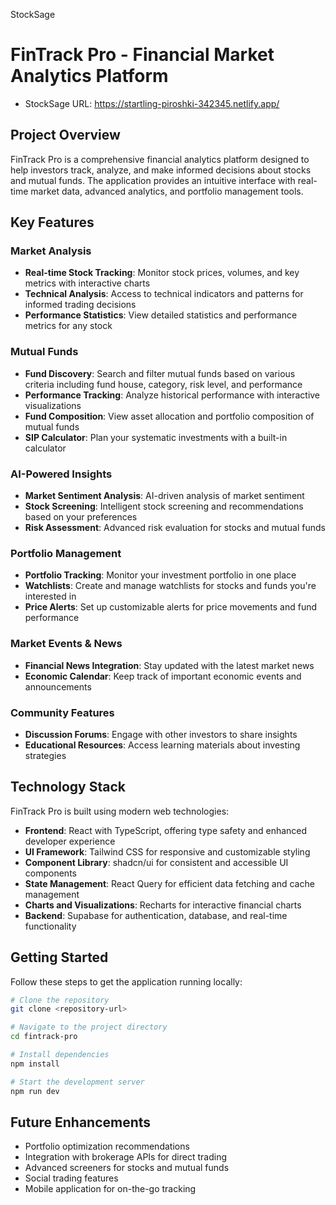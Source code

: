 StockSage
# FinTrack Pro - Financial Market Analytics Platform

- StockSage URL: https://startling-piroshki-342345.netlify.app/
## Project Overview

FinTrack Pro is a comprehensive financial analytics platform designed to help investors track, analyze, and make informed decisions about stocks and mutual funds. The application provides an intuitive interface with real-time market data, advanced analytics, and portfolio management tools.

## Key Features

### Market Analysis
- **Real-time Stock Tracking**: Monitor stock prices, volumes, and key metrics with interactive charts
- **Technical Analysis**: Access to technical indicators and patterns for informed trading decisions
- **Performance Statistics**: View detailed statistics and performance metrics for any stock

### Mutual Funds
- **Fund Discovery**: Search and filter mutual funds based on various criteria including fund house, category, risk level, and performance
- **Performance Tracking**: Analyze historical performance with interactive visualizations
- **Fund Composition**: View asset allocation and portfolio composition of mutual funds
- **SIP Calculator**: Plan your systematic investments with a built-in calculator

### AI-Powered Insights
- **Market Sentiment Analysis**: AI-driven analysis of market sentiment
- **Stock Screening**: Intelligent stock screening and recommendations based on your preferences
- **Risk Assessment**: Advanced risk evaluation for stocks and mutual funds

### Portfolio Management
- **Portfolio Tracking**: Monitor your investment portfolio in one place
- **Watchlists**: Create and manage watchlists for stocks and funds you're interested in
- **Price Alerts**: Set up customizable alerts for price movements and fund performance

### Market Events & News
- **Financial News Integration**: Stay updated with the latest market news
- **Economic Calendar**: Keep track of important economic events and announcements

### Community Features
- **Discussion Forums**: Engage with other investors to share insights
- **Educational Resources**: Access learning materials about investing strategies

## Technology Stack

FinTrack Pro is built using modern web technologies:

- **Frontend**: React with TypeScript, offering type safety and enhanced developer experience
- **UI Framework**: Tailwind CSS for responsive and customizable styling
- **Component Library**: shadcn/ui for consistent and accessible UI components
- **State Management**: React Query for efficient data fetching and cache management
- **Charts and Visualizations**: Recharts for interactive financial charts
- **Backend**: Supabase for authentication, database, and real-time functionality

## Getting Started

Follow these steps to get the application running locally:

```sh
# Clone the repository
git clone <repository-url>

# Navigate to the project directory
cd fintrack-pro

# Install dependencies
npm install

# Start the development server
npm run dev
```

## Future Enhancements

- Portfolio optimization recommendations
- Integration with brokerage APIs for direct trading
- Advanced screeners for stocks and mutual funds
- Social trading features
- Mobile application for on-the-go tracking
